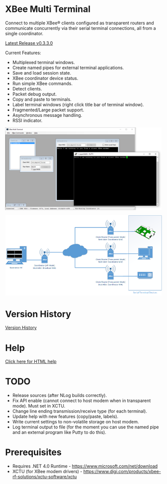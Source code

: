 # XBee Multi Terminal
Connect to multiple XBee® clients configured as transparent routers and communicate concurrently via their serial terminal connections, all from a single coordinator.

[Latest Release v0.3.3.0](https://github.com/reasyrf/XBeeMultiTerminal/blob/master/installers/v0.3.3.0/XBMTSetupv0.3.3.0.exe?raw=true)

Current Features:
- Multiplexed terminal windows.
- Create named pipes for external terminal applications.
- Save and load session state.
- XBee coordinator device status.
- Run simple XBee commands.
- Detect clients.
- Packet debug output.
- Copy and paste to terminals.
- Label terminal windows (right click title bar of terminal window).
- Fragmented/Large packet support.
- Asynchronous message handling.
- RSSI indicator.

![Software Screenshot](MultiTerminal.png?raw=true)

![Typical Hardware Configuration](docs/media/Hardware.png?raw=true)

# Version History 
[Version History](https://reasyrf.github.io/XBeeMultiTerminal/html/90b7f806-433d-4171-8d80-4b98f4eafdba.htm)

# Help
[Click here for HTML help](https://reasyrf.github.io/XBeeMultiTerminal)

# TODO
- Release sources (after NLog builds correctly).
- Fix API enable (cannot connect to host modem when in transparent mode). Must set in XCTU.
- Change line ending transmission/receive type (for each terminal).
- Update help with new features (copy/paste, labels).
- Write current settings to non-volatile storage on host modem.
- Log terminal output to file (for the moment you can use the named pipe and an external program like Putty to do this).

# Prerequisites
- Requires .NET 4.0 Runtime - https://www.microsoft.com/net/download
- XCTU (for XBee modem drivers) - https://www.digi.com/products/xbee-rf-solutions/xctu-software/xctu
